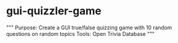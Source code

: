 # gui-quizzler-game
 """
Purpose: Create a GUI true/false quizzing game with 10 random questions on random topics
Tools: Open Trivia Database
"""
